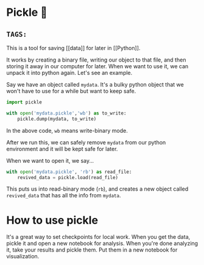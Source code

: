 # Pickle 🥒
`TAGS:`
---

This is a tool for saving [[data]] for later in [[Python]]. 

It works by creating a binary file, writing our object to that file, and then storing it away in our computer for later. When we want to use it, we can unpack it into python again. Let's see an example. 

Say we have an object called `mydata`. It's a bulky python object that we won't have to use for a while but want to keep safe.

```python
import pickle

with open('mydata.pickle','wb') as to_write:
	pickle.dump(mydata, to_write)
```
In the above code, `wb` means write-binary mode. 

After we run this, we can safely remove `mydata` from our python environment and it will be kept safe for later. 

When we want to open it, we say...
```python
with open('mydata.pickle', 'rb') as read_file:
	revived_data = pickle.load(read_file)
```
This puts us into read-binary mode (`rb`), and creates a new object called `revived_data` that has all the info from `mydata`. 

# How to use pickle
It's a great way to set checkpoints for local work. When you get the data, pickle it and open a new notebook for analysis. When you're done analyzing it, take your results and pickle them. Put them in a new notebook for visualization. 